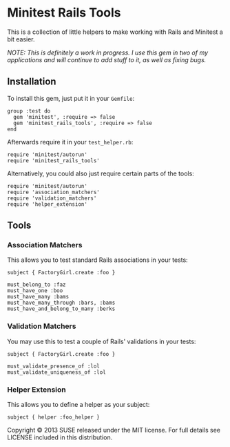 # Minitest Rails Tools


This is a collection of little helpers to make working with Rails and Minitest a bit easier.

_NOTE: This is definitely a work in progress. I use this gem in two of my applications and will continue to add stuff to it, as well as fixing bugs._


## Installation

To install this gem, just put it in your `Gemfile`:

    group :test do
      gem 'minitest', :require => false
      gem 'minitest_rails_tools', :require => false
    end

Afterwards require it in your `test_helper.rb`:

    require 'minitest/autorun'
    require 'minitest_rails_tools'

Alternatively, you could also just require certain parts of the tools:

    require 'minitest/autorun'
    require 'association_matchers'
    require 'validation_matchers'
    require 'helper_extension'


## Tools

### Association Matchers

This allows you to test standard Rails associations in your tests:

    subject { FactoryGirl.create :foo }
    
    must_belong_to :faz
    must_have_one :boo
    must_have_many :bams
    must_have_many_through :bars, :bams
    must_have_and_belong_to_many :berks


### Validation Matchers

You may use this to test a couple of Rails' validations in your tests:

    subject { FactoryGirl.create :foo }
    
    must_validate_presence_of :lol
    must_validate_uniqueness_of :lol


### Helper Extension

This allows you to define a helper as your subject:

    subject { helper :foo_helper }



Copyright © 2013 SUSE released under the MIT license. For full details see LICENSE included in this distribution.


